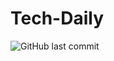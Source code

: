 # Tech-Daily
![GitHub last commit](https://img.shields.io/github/last-commit/sajid006/Cefalo.TechDaily.Api)
